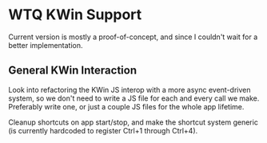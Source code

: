 ﻿# WTQ KWin Support

Current version is mostly a proof-of-concept, and since I couldn't wait for a better implementation.

## General KWin Interaction
Look into refactoring the KWin JS interop with a more async event-driven system, so we don't need to write
a JS file for each and every call we make. Preferably write one, or just a couple JS files for the whole app lifetime.

Cleanup shortcuts on app start/stop, and make the shortcut system generic (is currently hardcoded to register Ctrl+1 through Ctrl+4).
